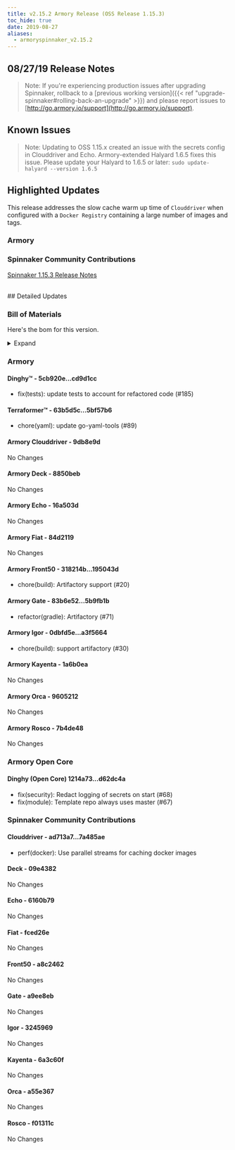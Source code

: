 ```yaml
---
title: v2.15.2 Armory Release (OSS Release 1.15.3)
toc_hide: true
date: 2019-08-27
aliases:
  - armoryspinnaker_v2.15.2
---
```


## 08/27/19 Release Notes

> Note: If you're experiencing production issues after upgrading Spinnaker, rollback to a [previous working version]({{< ref "upgrade-spinnaker#rolling-back-an-upgrade" >}}) and please report issues to [http://go.armory.io/support](http://go.armory.io/support).


## Known Issues
> Note: Updating to OSS 1.15.x created an issue with the secrets config in Clouddriver and Echo. Armory-extended Halyard 1.6.5 fixes this issue. Please update your Halyard to 1.6.5 or later:
`sudo update-halyard --version 1.6.5`

## Highlighted Updates

This release addresses the slow cache warm up time of `Clouddriver` when configured with a `Docker Registry` containing a large number of images and tags.

### Armory

###  Spinnaker Community Contributions
[Spinnaker 1.15.3 Release Notes](https://www.spinnaker.io/community/releases/versions/1-15-3-changelog)  

<br>
## Detailed Updates

### Bill of Materials
Here's the bom for this version.
<details><summary>Expand</summary>
<pre class="highlight">
<code>version: 2.15.2-rc887
timestamp: "2019-08-27 23:13:58"
services:
  clouddriver:
    version: 6.2.0-9db8e9d-7a485ae-rc27
  deck:
    version: 2.10.2-8850beb-09e4382-rc20
  dinghy:
    version: 0.0.4-cd9d1cc-rc847
  echo:
    version: 2.6.0-16a503d-6160b79-rc15
  fiat:
    version: 1.6.1-84d2119-fced26e-rc15
  front50:
    version: 0.18.0-195043d-a8c2462-rc18
  gate:
    version: 1.10.0-5b9fb1b-a9ee8eb-rc16
  igor:
    version: 1.4.0-a3f5664-3245969-rc16
  kayenta:
    version: 0.10.1-1a6b0ea-6a3c60f-rc20
  monitoring-daemon:
    version: 0.14.0-a37ddce-rc6
  monitoring-third-party:
    version: 0.14.0-a37ddce-rc6
  orca:
    version: 2.8.2-9605212-a55e367-rc18
  rosco:
    version: 0.13.0-7b4de48-f01311c-rc20
  terraformer:
    version: 0.0.2-5bf57b6-rc4
dependencies:
  redis:
    version: 2:2.8.4-2
artifactSources:
  dockerRegistry: docker.io/armory</code>
</pre>
</details>



### Armory
#### Dinghy&trade; - 5cb920e...cd9d1cc
 - fix(tests): update tests to account for refactored code (#185)

#### Terraformer&trade; - 63b5d5c...5bf57b6
 - chore(yaml): update go-yaml-tools (#89)

#### Armory Clouddriver  - 9db8e9d
No Changes

#### Armory Deck  - 8850beb
No Changes

#### Armory Echo  - 16a503d
No Changes

#### Armory Fiat  - 84d2119
No Changes

#### Armory Front50  - 318214b...195043d
 - chore(build): Artifactory support (#20)

#### Armory Gate  - 83b6e52...5b9fb1b
 - refactor(gradle): Artifactory (#71)

#### Armory Igor  - 0dbfd5e...a3f5664
 - chore(build): support artifactory (#30)

#### Armory Kayenta  - 1a6b0ea
No Changes

#### Armory Orca  - 9605212
No Changes

#### Armory Rosco  - 7b4de48
No Changes

### Armory Open Core

#### Dinghy (Open Core) 1214a73...d62dc4a
 - fix(security): Redact logging of secrets on start (#68)
 - fix(module): Template repo always uses master (#67)

###  Spinnaker Community Contributions

#### Clouddriver  - ad713a7...7a485ae
 - perf(docker): Use parallel streams for caching docker images

#### Deck  - 09e4382
No Changes

#### Echo  - 6160b79
No Changes

#### Fiat  - fced26e
No Changes

#### Front50  - a8c2462
No Changes

#### Gate  - a9ee8eb
No Changes

#### Igor  - 3245969
No Changes

#### Kayenta  - 6a3c60f
No Changes

#### Orca  - a55e367
No Changes

#### Rosco  - f01311c
No Changes

